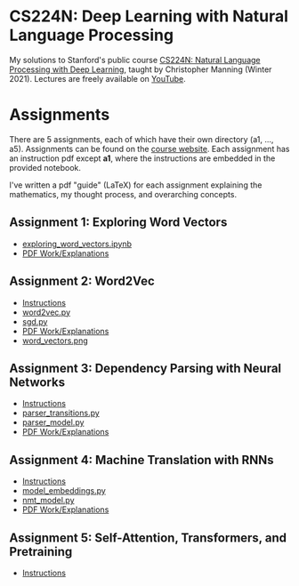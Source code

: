 # CS224N: Deep Learning with Natural Language Processing
My solutions to Stanford's public course [CS224N: Natural Language Processing with Deep Learning](https://web.stanford.edu/class/archive/cs/cs224n/cs224n.1214/index.html#schedule), taught by Christopher Manning (Winter 2021).
Lectures are freely available on [YouTube](https://www.youtube.com/playlist?list=PLoROMvodv4rOSH4v6133s9LFPRHjEmbmJ). 

# Assignments
There are 5 assignments, each of which have their own directory (a1, ..., a5). Assignments can be found on the [course website](https://web.stanford.edu/class/cs224n/index.html#schedule). Each assignment has an instruction pdf except **a1**, where the instructions are embedded in the provided notebook. 

I've written a pdf "guide" (LaTeX) for each assignment explaining the mathematics, my thought process, and overarching concepts.

## Assignment 1: Exploring Word Vectors
  - [exploring_word_vectors.ipynb](https://github.com/bensmidt/machine-learning/blob/main/cs224n/a1/exploring_word_vectors.ipynb)
  - [PDF Work/Explanations](https://github.com/bensmidt/machine-learning/blob/main/cs224n/a1/report/ExploringWordVectors.pdf)

## Assignment 2: Word2Vec
  - [Instructions](https://github.com/bensmidt/machine-learning/blob/main/cs224n/a2/instructions/a2_latex_template.pdf)
  - [word2vec.py](https://github.com/bensmidt/machine-learning/blob/main/cs224n/a2/word2vec.py)
  - [sgd.py](https://github.com/bensmidt/machine-learning/blob/main/cs224n/a2/sgd.py)
  - [PDF Work/Explanations](https://github.com/bensmidt/machine-learning/blob/main/cs224n/a2/report/WordVectors.pdf)
  - [word_vectors.png](https://github.com/bensmidt/machine-learning/blob/main/cs224n/a2/word_vectors.png)

## Assignment 3: Dependency Parsing with Neural Networks
  - [Instructions](https://github.com/bensmidt/machine-learning/blob/main/cs224n/a3/instructions.pdf)
  - [parser_transitions.py](https://github.com/bensmidt/machine-learning/blob/main/cs224n/a3/parser_transitions.py)
  - [parser_model.py](https://github.com/bensmidt/machine-learning/blob/main/cs224n/a3/parser_model.py)
  - [PDF Work/Explanations](https://github.com/bensmidt/machine-learning/blob/main/cs224n/a3/report/NNDependencyParsing.pdf)

## Assignment 4: Machine Translation with RNNs
  - [Instructions](https://github.com/bensmidt/machine-learning/blob/main/cs224n/a4/instructions.pdf)
  - [model_embeddings.py](https://github.com/bensmidt/machine-learning/blob/main/cs224n/a4/model_embeddings.py)
  - [nmt_model.py](https://github.com/bensmidt/machine-learning/blob/main/cs224n/a4/nmt_model.py)
  - [PDF Work/Explanations](https://github.com/bensmidt/machine-learning/blob/main/cs224n/a4/report/MachineTranslationRNNs.pdf)

## Assignment 5: Self-Attention, Transformers, and Pretraining
- [Instructions](https://github.com/bensmidt/machine-learning/blob/main/cs224n/a5/instructions.pdf)
